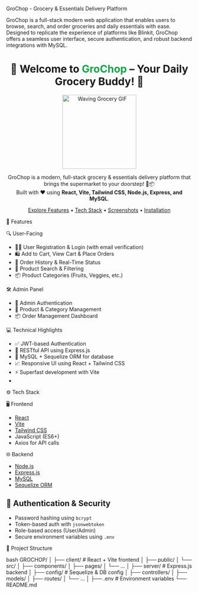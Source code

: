  GroChop - Grocery & Essentials Delivery Platform

GroChop is a full-stack modern web application that enables users to browse, search, and order groceries and daily essentials with ease. Designed to replicate the experience of platforms like Blinkit, GroChop offers a seamless user interface, secure authentication, and robust backend integrations with MySQL.
<h1 align="center">
  👋 Welcome to <span style="color:#16a34a;">GroChop</span> – Your Daily Grocery Buddy! 🛒
</h1>

<p align="center">
  <img src="https://media.giphy.com/media/3o7aD2saalBwwftBIY/giphy.gif" width="200" alt="Waving Grocery GIF" />
</p>

<p align="center">
  GroChop is a modern, full-stack grocery & essentials delivery platform that brings the supermarket to your doorstep! 🚪📦 <br />
  Built with ❤️ using <strong>React, Vite, Tailwind CSS, Node.js, Express, and MySQL</strong>.
</p>

<p align="center">
  <a href="#🚀-features">Explore Features</a> • 
  <a href="#🛠️-tech-stack">Tech Stack</a> • 
  <a href="#📸-screenshots">Screenshots</a> • 
  <a href="#📦-installation">Installation</a>
</p>




🚀 Features

 🔍 User-Facing
- 🧑‍💼 User Registration & Login (with email verification)
- 🛍️ Add to Cart, View Cart & Place Orders
- 🧾 Order History & Real-Time Status
- 🔎 Product Search & Filtering
- 📦 Product Categories (Fruits, Veggies, etc.)

🛠️ Admin Panel
- 👤 Admin Authentication
- 📂 Product & Category Management
- 📦 Order Management Dashboard

 💻 Technical Highlights
- ✅ JWT-based Authentication
- 📡 RESTful API using Express.js
- 💾 MySQL + Sequelize ORM for database
- 📈 Responsive UI using React + Tailwind CSS
- ⚡ Superfast development with Vite
- 

 ⚙️ Tech Stack

 🖥️ Frontend
- [React](https://reactjs.org/)
- [Vite](https://vitejs.dev/)
- [Tailwind CSS](https://tailwindcss.com/)
- JavaScript (ES6+)
- Axios for API calls

🌐 Backend
- [Node.js](https://nodejs.org/)
- [Express.js](https://expressjs.com/)
- [MySQL](https://www.mysql.com/)
- [Sequelize ORM](https://sequelize.org/)


## 🔐 Authentication & Security
- Password hashing using `bcrypt`
- Token-based auth with `jsonwebtoken`
- Role-based access (User/Admin)
- Secure environment variables using `.env`


 📁 Project Structure

bash
GROCHOP/
│
├── client/                 # React + Vite frontend
│   ├── public/
│   └── src/
│       ├── components/
│       ├── pages/
│       └── ...
│
├── server/                 # Express.js backend
│   ├── config/             # Sequelize & DB config
│   ├── controllers/
│   ├── models/
│   ├── routes/
│   └── ...
│
├── .env                   # Environment variables
└── README.md
